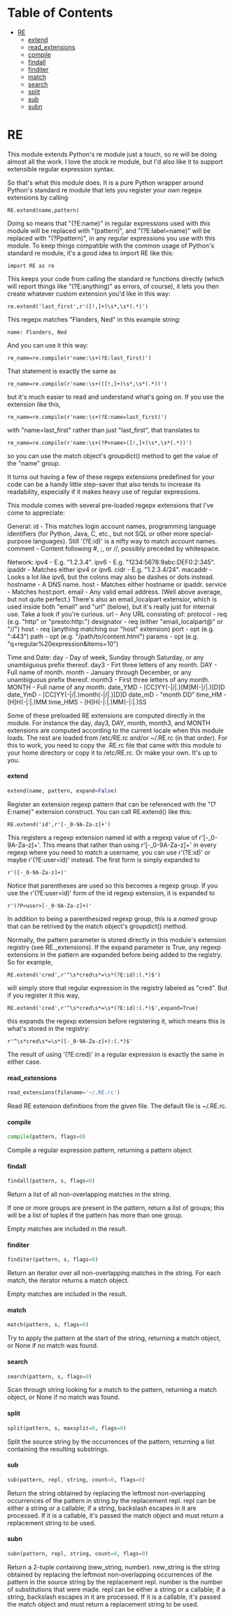 # Table of Contents

* [RE](#RE)
  * [extend](#RE.extend)
  * [read\_extensions](#RE.read_extensions)
  * [compile](#RE.compile)
  * [findall](#RE.findall)
  * [finditer](#RE.finditer)
  * [match](#RE.match)
  * [search](#RE.search)
  * [split](#RE.split)
  * [sub](#RE.sub)
  * [subn](#RE.subn)

<a name="RE"></a>
# RE

This module extends Python's re module just a touch, so re will be doing
almost all the work. I love the stock re module, but I'd also like it to
support extensible regular expression syntax.

So that's what this module does. It is a pure Python wrapper around
Python's standard re module that lets you register your own regepx
extensions by calling

    RE.extend(name,pattern)

Doing so means that "(?E:name)" in regular expressions used with *this*
module will be replaced with "(pattern)", and "(?E:label=name)" will be
replaced with "(?P<name>pattern)", in any regular expressions you use
with this module. To keep things compatible with the common usage of
Python's standard re module, it's a good idea to import RE like this:

    import RE as re

This keeps your code from calling the standard re functions directly
(which will report things like "(?E:anything)" as errors, of course),
it lets you then create whatever custom extension you'd like in this
way:

    re.extend('last_first',r'([!,]+)\s*,\s*(.*)')

This regepx matches "Flanders, Ned" in this example string:

    name: Flanders, Ned

And you can use it this way:

    re_name=re.compile(r'name:\s+(?E:last_first)')

That statement is exactly the same as

    re_name=re.compile(r'name:\s+(([!,]+)\s*,\s*(.*))')

but it's much easier to read and understand what's going on. If you use
the extension like this,

    re_name=re.compile(r'name:\s+(?E:name=last_first)')

with "name=last_first" rather than just "last_first", that translates to

    re_name=re.compile(r'name:\s+(?P<name>([!,]+)\s*,\s*(.*))')

so you can use the match object's groupdict() method to get the value of
the "name" group.

It turns out having a few of these regepx extensions predefined for your
code can be a handy little step-saver that also tends to increase its
readability, especially if it makes heavy use of regular expressions.

This module comes with several pre-loaded regepx extensions that I've
come to appreciate:

General:
  id      - This matches login account names, programming language
            identifiers (for Python, Java, C, etc., but not SQL or other
            more special-purpose languages). Still '(?E:id)' is a nifty
            way to match account names.
  comment - Content following #, ;, or //, possibly preceded by
            whitespace.

Network:
  ipv4     - E.g. "1.2.3.4".
  ipv6     - E.g. "1234:5678:9abc:DEF0:2:345".
  ipaddr   - Matches either ipv4 or ipv6.
  cidr     - E.g. "1.2.3.4/24".
  macaddr  - Looks a lot like ipv6, but the colons may also 
             be dashes or dots instead.
  hostname - A DNS name.
  host     - Matches either hostname or ipaddr.
  service  - Matches host:port.
  email    - Any valid email address. (Well above average, but not
             quite perfect.) There's also an email_localpart extensior,
             which is used inside both "email" and "url" (below), but
             it's really just for internal use. Take a look if you're
             curious.
  url      - Any URL consisting of:
               protocol - req (e.g. "http" or "presto:http:")
               designator - req (either "email_localpart@" or "//")
               host - req (anything matching our "host" extension)
               port - opt (e.g. ":443")
               path - opt (e.g. "/path/to/content.html")
               params - opt (e.g. "q=regular%20expression&items=10")

Time and Date:
  day      - Day of week, Sunday through Saturday, or any unambiguous
             prefix thereof.
  day3     - Firt three letters of any month.
  DAY      - Full name of month.
  month    - January through December, or any unambiguous prefix
             thereof.
  month3   - First three letters of any month.
  MONTH    - Full name of any month.
  date_YMD - [CC]YY(-|/|.)[M]M(-|/|.)[D]D
  date_YmD - [CC]YY(-|/|.)month(-|/|.)[D]D
  date_mD  - "month DD"
  time_HM  - [H]H(-|:|.)MM
  time_HMS - [H]H(-|:|.)MM(-|:|.)SS

Some of these preloaded RE extensions are computed directly in the
module. For instance the day, day3, DAY, month, month3, and MONTH
extensions are computed according to the current locale when this module
loads. The rest are loaded from /etc/RE.rc and/or ~/.RE.rc (in that
order). For this to work, you need to copy the .RE.rc file that came
with this module to your home directory or copy it to /etc/RE.rc. Or
make your own. It's up to you.

<a name="RE.extend"></a>
#### extend

```python
extend(name, pattern, expand=False)
```

Register an extension regexp pattern that can be referenced with
the "(?E:name)" extension construct. You can call RE.extend() like
this:

    RE.extend('id',r'[-_0-9A-Za-z]+')

This registers a regexp extension named id with a regexp value of
r'[-_0-9A-Za-z]+'. This means that rather than using r'[-_0-9A-Za-z]+'
in every regexp where you need to match a username, you can use
r'(?E:id)' or maybe r'(?E:user=id)' instead. The first form is
simply expanded to

    r'([-_0-9A-Za-z]+)'

Notice that parentheses are used so this becomes a regexp group. If
you use the r'(?E:user=id)' form of the id regexp extension, it is
expanded to

    r'(?P<user>[-_0-9A-Za-z]+)'

In addition to being a parenthesized regexp group, this is a *named*
group that can be retrived by the match object's groupdict() method.

Normally, the pattern parameter is stored directly in this module's
extension registry (see RE._extensions). If the expand parameter is
True, any regexp extensions in the pattern are expanded before being
added to the registry. So for example,

    RE.extend('cred',r'^\s*cred\s*=\s*(?E:id):(.*)$')

will simply store that regular expression in the registry labeled as
"cred". But if you register it this way,

    RE.extend('cred',r'^\s*cred\s*=\s*(?E:id):(.*)$',expand=True)

this expands the regexp extension before registering it, which means
this is what's stored in the registry:

    r'^\s*cred\s*=\s*([-_0-9A-Za-z]+):(.*)$'

The result of using '(?E:cred)' in a regular expression is exactly
the same in either case.

<a name="RE.read_extensions"></a>
#### read\_extensions

```python
read_extensions(filename='~/.RE.rc')
```

Read RE extension definitions from the given file. The default
file is ~/.RE.rc.

<a name="RE.compile"></a>
#### compile

```python
compile(pattern, flags=0)
```

Compile a regular expression pattern, returning a pattern object.

<a name="RE.findall"></a>
#### findall

```python
findall(pattern, s, flags=0)
```

Return a list of all non-overlapping matches in the string.

If one or more groups are present in the pattern, return a list of
groups; this will be a list of tuples if the pattern has more than one
group.

Empty matches are included in the result.

<a name="RE.finditer"></a>
#### finditer

```python
finditer(pattern, s, flags=0)
```

Return an iterator over all non-overlapping matches in the string.
For each match, the iterator returns a match object.

Empty matches are included in the result.

<a name="RE.match"></a>
#### match

```python
match(pattern, s, flags=0)
```

Try to apply the pattern at the start of the string, returning a
match object, or None if no match was found.

<a name="RE.search"></a>
#### search

```python
search(pattern, s, flags=0)
```

Scan through string looking for a match to the pattern, returning a
match object, or None if no match was found.

<a name="RE.split"></a>
#### split

```python
split(pattern, s, maxsplit=0, flags=0)
```

Split the source string by the occurrences of the pattern,
returning a list containing the resulting substrings.

<a name="RE.sub"></a>
#### sub

```python
sub(pattern, repl, string, count=0, flags=0)
```

Return the string obtained by replacing the leftmost
non-overlapping occurrences of the pattern in string by the
replacement repl. repl can be either a string or a callable; if a
string, backslash escapes in it are processed. If it is a callable,
it's passed the match object and must return a replacement string to
be used.

<a name="RE.subn"></a>
#### subn

```python
subn(pattern, repl, string, count=0, flags=0)
```

Return a 2-tuple containing (new_string, number). new_string is the
string obtained by replacing the leftmost non-overlapping occurrences
of the pattern in the source string by the replacement repl. number
is the number of substitutions that were made. repl can be either a
string or a callable; if a string, backslash escapes in it are
processed. If it is a callable, it's passed the match object and must
return a replacement string to be used.

